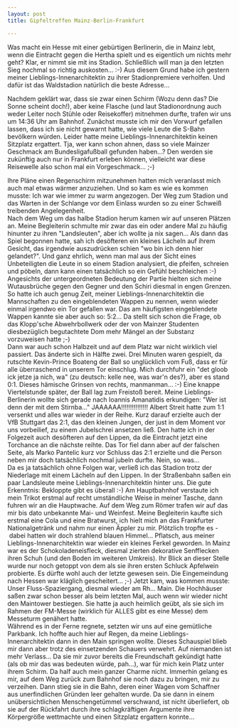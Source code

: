 ```yaml
---
layout: post
title: Gipfeltreffen Mainz-Berlin-Frankfurt

---
```


Was macht ein Hesse mit einer gebürtigen Berlinerin, die in Mainz lebt, wenn die Eintracht gegen die Hertha spielt und es eigentlich um nichts mehr geht? Klar, er nimmt sie mit ins Stadion. Schließlich will man ja den letzten Sieg nochmal so richtig auskosten... :-) Aus diesem Grund habe ich gestern meiner Lieblings-Innenarchitektin zu ihrer Stadionpremiere verholfen. Und dafür ist das Waldstadion natürlich die beste Adresse...

Nachdem geklärt war, dass sie zwar einen Schirm (Wozu denn das? Die Sonne scheint doch!), aber keine Flasche (und laut Stadionordnung auch weder Leiter noch Stühle oder Reisekoffer) mitnehmen durfte, trafen wir uns um 14:36 Uhr am Bahnhof. Zunächst musste ich mir den Vorwurf gefallen lassen, dass ich sie nicht gewarnt hatte, wie viele Leute die S-Bahn bevölkern würden. Leider hatte meine Lieblings-Innenarchitektin keinen Sitzplatz ergattert. Tja, wer kann schon ahnen, dass so viele Mainzer Geschmack am Bundesligafußball gefunden haben...? Den werden sie zukünftig auch nur in Frankfurt erleben können, vielleicht war diese Reisewelle also schon mal ein Vorgeschmack... ;-)

Ihre Pläne einen Regenschirm mitzunehmen hatten mich veranlasst mich auch mal etwas wärmer anzuziehen. Und so kam es wie es kommen musste: Ich war wie immer zu warm angezogen. Der Weg zum Stadion und das Warten in der Schlange vor dem Einlass wurden so zu einer Schweiß treibenden Angelegenheit.  
Nach dem Weg um das halbe Stadion herum kamen wir auf unseren Plätzen an. Meine Begleiterin schmulte mir zwar das ein oder andere Mal zu häufig hinunter zu ihren "Landsleuten", aber ich wollte ja nix sagen... Als dann das Spiel begonnen hatte, sah ich desöfteren ein kleines Lächeln auf ihrem Gesicht, das irgendwie auszudrücken schien "wo bin ich denn hier gelandet?". Und ganz ehrlich, wenn man mal aus der Sicht eines Unbeteiligten die Leute in so einem Stadion analysiert, die pfeifen, schreien und pöbeln, dann kann einen tatsächlich so ein Gefühl beschleichen :-) Angesichts der untergeordneten Bedeutung der Partie hielten sich meine Wutausbrüche gegen den Gegner und den Schiri diesmal in engen Grenzen. So hatte ich auch genug Zeit, meiner Lieblings-Innenarchitektin die Mannschaften zu den eingeblendeten Wappen zu nennen, wenn wieder einmal irgendwo ein Tor gefallen war. Das am häufigsten eingeblendete Wappen kannte sie aber auch so: 5:2... Da stellt sich schon die Frage, ob das Klopp'sche Abwehrbollwerk oder der von Mainzer Studenten diesbezüglich begutachtete Dom mehr Mängel an der Substanz vorzuweisen hatte ;-)  
Dann war auch schon Halbzeit und auf dem Platz war nicht wirklich viel passiert. Das änderte sich in Hälfte zwei. Drei Minuten waren gespielt, da rutschte Kevin-Prince Boateng der Ball so unglücklich vom Fuß, dass er für alle überraschend in unserem Tor einschlug. Mich durchfuhr ein "det gloob ick jetze ja nich, wa" (zu deutsch: kelle nee, was war'n des?), aber es stand 0:1. Dieses hämische Grinsen von rechts, manmanman... :-) Eine knappe Viertelstunde später, der Ball lag zum Freistoß bereit. Meine Lieblings-Berlinerin wollte sich gerade nach Ioannis Amanatidis erkundigen: "Wer ist denn der mit dem Stirnba..." JAAAAAA!!!!!!!!!!!!!!! Albert Streit hatte zum 1:1 versenkt und alles war wieder in der Reihe. Kurz darauf erzielte auch der VfB Stuttgart das 2:1, das den kleinen Jungen, der just in dem Moment vor uns vorbeilief, zu einem Jubelschrei ansetzen ließ. Den hatte ich in der Folgezeit auch desöfteren auf den Lippen, da die Eintracht jetzt eine Torchance an die nächste reihte. Das Tor fiel dann aber auf der falschen Seite, als Marko Pantelic kurz vor Schluss das 2:1 erzielte und die Person neben mir doch tatsächlich nochmal jubeln durfte. Nein, so was...  
Da es ja tatsächlich ohne Folgen war, verließ ich das Stadion trotz der Niederlage mit einem Lächeln auf den Lippen. In der Straßenbahn saßen ein paar Landsleute meine Lieblings-Innenarchitektin hinter uns. Die gute Erkenntnis: Bekloppte gibt es überall :-) Am Hauptbahnhof verstaute ich mein Trikot erstmal auf recht umständliche Weise in meiner Tasche, dann fuhren wir an die Hauptwache. Auf dem Weg zum Römer trafen wir auf das mir bis dato unbekannte Mai- und Weinfest. Meine Begleiterin kaufte sich erstmal eine Cola und eine Bratwurst, ich hielt mich an das Frankfurter Nationalgetränk und nahm nur einen Äppler zu mir. Plötzlich tropfte es - dabei hatten wir doch strahlend blauen Himmel... Pflatsch, aus meiner Lieblings-Innenarchitektin war wieder ein kleines Ferkel geworden. In Mainz war es der Schokoladeneisfleck, diesmal zierten dekorative Senfflecken ihren Schuh (und den Boden im weiteren Umkreis). Ihr Blick an dieser Stelle wurde nur noch getoppt von dem als sie ihren ersten Schluck Apfelwein probierte. Es dürfte wohl auch der letzte gewesen sein. Die Eingemeindung nach Hessen war kläglich gescheitert... ;-) Jetzt kam, was kommen musste: Unser Fluss-Spaziergang, diesmal wieder am Rh... Main. Die Hochhäuser saßen zwar schon besser als beim letzten Mal, auch wenn wir wieder nicht den Maintower bestiegen. Sie hatte ja auch heimlich geübt, als sie sich im Rahmen der FM-Messe (wirklich für ALLES gibt es eine Messe) dem Messeturm genähert hatte.  
Während es in der Ferne regnete, setzten wir uns auf eine gemütliche Parkbank. Ich hoffte auch hier auf Regen, da meine Lieblings-Innenarchitektin dann in den Main springen wollte. Dieses Schauspiel blieb mir dann aber trotz des einsetzenden Schauers verwehrt. Auf niemanden ist mehr Verlass... Da sie mir zuvor bereits die Freundschaft gekündigt hatte (als ob mir das was bedeuten würde, pah...), war für mich kein Platz unter ihrem Schirm. Da half auch mein ganzer Charme nicht. Immerhin gelang es mir, auf dem Weg zurück zum Bahnhof sie noch dazu zu bringen, mir zu verzeihen. Dann stieg sie in die Bahn, deren einer Wagen vom Schaffner aus unerfindlichen Gründen leer gehalten wurde. Da sie dann in einem unübersichtlichen Menschengetümmel verschwand, ist nicht überliefert, ob sie auf der Rückfahrt durch ihre schlagkräftigen Argumente ihre Körpergröße wettmachte und einen Sitzplatz ergattern konnte...
